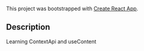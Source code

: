 This project was bootstrapped with [Create React App](https://github.com/facebook/create-react-app).

## Description

Learning ContextApi and useContent
